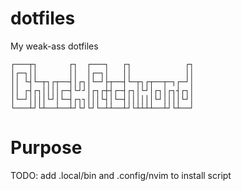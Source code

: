 # dotfiles
My weak-ass dotfiles
```
┌───┬┐       ┌┐  ┌───┐   ┌┐            ┌┐
│┌─┐││       ││  │┌─┐│   ││            ││
││ └┤└─┬┐┌┬──┤│┌┐│└─┘├┬──┤└─┬┐┌┬──┬─┐┌─┘│
││ ┌┤┌┐││││┌─┤└┘┘│┌┐┌┼┤┌─┤┌┐│└┘│┌┐│┌┐┤┌┐│
│└─┘││││└┘│└─┤┌┐┐│││└┤│└─┤││││││└┘││││└┘│
└───┴┘└┴──┴──┴┘└┘└┘└─┴┴──┴┘└┴┴┴┴──┴┘└┴──┘
```
# Purpose

TODO: add .local/bin and .config/nvim to install script
